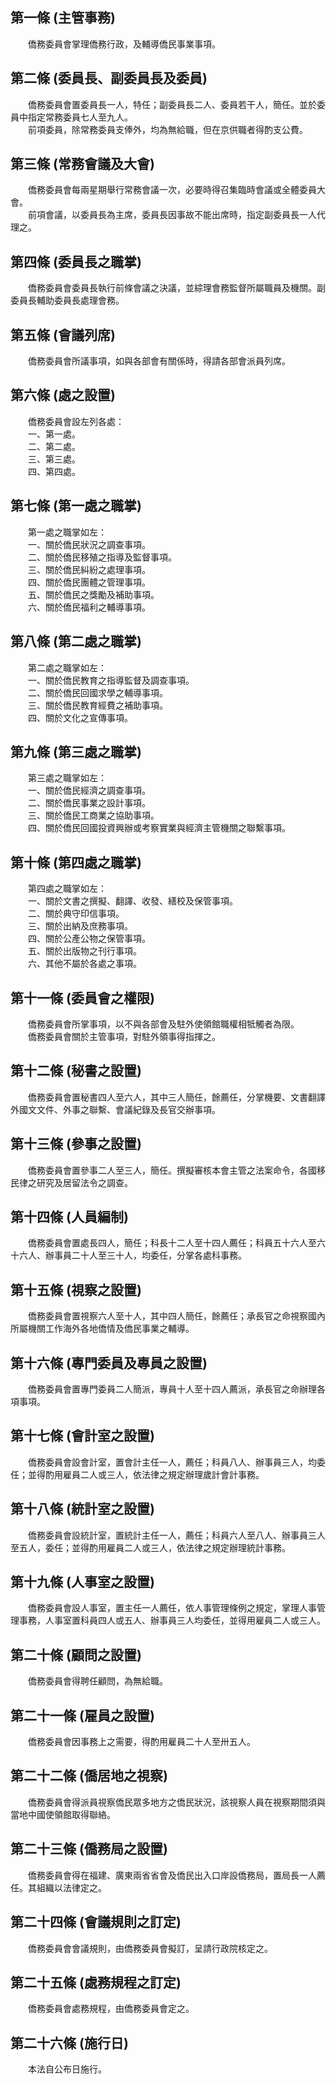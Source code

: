 第一條 (主管事務)
-----------------
　　僑務委員會掌理僑務行政，及輔導僑民事業事項。  


第二條 (委員長、副委員長及委員)
-------------------------------
　　僑務委員會置委員長一人，特任；副委員長二人、委員若干人，簡任。並於委員中指定常務委員七人至九人。  
　　前項委員，除常務委員支俸外，均為無給職，但在京供職者得酌支公費。  


第三條 (常務會議及大會)
-----------------------
　　僑務委員會每兩星期舉行常務會議一次，必要時得召集臨時會議或全體委員大會。  
　　前項會議，以委員長為主席，委員長因事故不能出席時，指定副委員長一人代理之。  


第四條 (委員長之職掌)
---------------------
　　僑務委員會委員長執行前條會議之決議，並綜理會務監督所屬職員及機關。副委員長輔助委員長處理會務。  


第五條 (會議列席)
-----------------
　　僑務委員會所議事項，如與各部會有關係時，得請各部會派員列席。  


第六條 (處之設置)
-----------------
　　僑務委員會設左列各處：  
　　一、第一處。  
　　二、第二處。  
　　三、第三處。  
　　四、第四處。  


第七條 (第一處之職掌)
---------------------
　　第一處之職掌如左：  
　　一、關於僑民狀況之調查事項。  
　　二、關於僑民移殖之指導及監督事項。  
　　三、關於僑民糾紛之處理事項。  
　　四、關於僑民團體之管理事項。  
　　五、關於僑民之獎勵及補助事項。  
　　六、關於僑民福利之輔導事項。  


第八條 (第二處之職掌)
---------------------
　　第二處之職掌如左：  
　　一、關於僑民教育之指導監督及調查事項。  
　　二、關於僑民回國求學之輔導事項。  
　　三、關於僑民教育經費之補助事項。  
　　四、關於文化之宣傳事項。  


第九條 (第三處之職掌)
---------------------
　　第三處之職掌如左：  
　　一、關於僑民經濟之調查事項。  
　　二、關於僑民事業之設計事項。  
　　三、關於僑民工商業之協助事項。  
　　四、關於僑民回國投資興辦或考察實業與經濟主管機關之聯繫事項。  


第十條 (第四處之職掌)
---------------------
　　第四處之職掌如左：  
　　一、關於文書之撰擬、翻譯、收發、繕校及保管事項。  
　　二、關於典守印信事項。  
　　三、關於出納及庶務事項。  
　　四、關於公產公物之保管事項。  
　　五、關於出版物之刊行事項。  
　　六、其他不屬於各處之事項。  


第十一條 (委員會之權限)
-----------------------
　　僑務委員會所掌事項，以不與各部會及駐外使領館職權相牴觸者為限。  
　　僑務委員會關於主管事項，對駐外領事得指揮之。  


第十二條 (秘書之設置)
---------------------
　　僑務委員會置秘書四人至六人，其中三人簡任，餘薦任，分掌機要、文書翻譯外國文文件、外事之聯繫、會議紀錄及長官交辦事項。  


第十三條 (參事之設置)
---------------------
　　僑務委員會置參事二人至三人，簡任。撰擬審核本會主管之法案命令，各國移民律之研究及居留法令之調查。  


第十四條 (人員編制)
-------------------
　　僑務委員會置處長四人，簡任；科長十二人至十四人薦任；科員五十六人至六十六人、辦事員二十人至三十人，均委任，分掌各處科事務。  


第十五條 (視察之設置)
---------------------
　　僑務委員會置視察六人至十人，其中四人簡任，餘薦任；承長官之命視察國內所屬機關工作海外各地僑情及僑民事業之輔導。  


第十六條 (專門委員及專員之設置)
-------------------------------
　　僑務委員會置專門委員二人簡派，專員十人至十四人薦派，承長官之命辦理各項事項。  


第十七條 (會計室之設置)
-----------------------
　　僑務委員會設會計室，置會計主任一人，薦任；科員八人、辦事員三人，均委任；並得酌用雇員二人或三人，依法律之規定辦理歲計會計事務。  


第十八條 (統計室之設置)
-----------------------
　　僑務委員會設統計室，置統計主任一人，薦任；科員六人至八人、辦事員三人至五人，委任；並得酌用雇員二人或三人，依法律之規定辦理統計事務。  


第十九條 (人事室之設置)
-----------------------
　　僑務委員會設人事室，置主任一人薦任，依人事管理條例之規定，掌理人事管理事務，人事室置科員四人或五人、辦事員三人均委任，並得用雇員二人或三人。  


第二十條 (顧問之設置)
---------------------
　　僑務委員會得聘任顧問，為無給職。  


第二十一條 (雇員之設置)
-----------------------
　　僑務委員會因事務上之需要，得酌用雇員二十人至卅五人。  


第二十二條 (僑居地之視察)
-------------------------
　　僑務委員會得派員視察僑民眾多地方之僑民狀況，該視察人員在視察期間須與當地中國使領館取得聯絡。  


第二十三條 (僑務局之設置)
-------------------------
　　僑務委員會得在福建、廣東兩省省會及僑民出入口岸設僑務局，置局長一人薦任。其組織以法律定之。  


第二十四條 (會議規則之訂定)
---------------------------
　　僑務委員會會議規則，由僑務委員會擬訂，呈請行政院核定之。  


第二十五條 (處務規程之訂定)
---------------------------
　　僑務委員會處務規程，由僑務委員會定之。  


第二十六條 (施行日)
-------------------
　　本法自公布日施行。